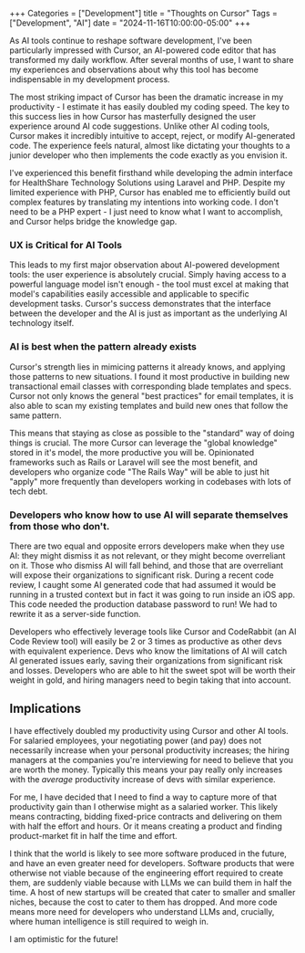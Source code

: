+++
Categories = ["Development"]
title = "Thoughts on Cursor"
Tags = ["Development", "AI"]
date = "2024-11-16T10:00:00-05:00"
+++

As AI tools continue to reshape software development, I've been particularly impressed with Cursor, an AI-powered code editor that has transformed my daily workflow. After several months of use, I want to share my experiences and observations about why this tool has become indispensable in my development process.

The most striking impact of Cursor has been the dramatic increase in my productivity - I estimate it has easily doubled my coding speed. The key to this success lies in how Cursor has masterfully designed the user experience around AI code suggestions. Unlike other AI coding tools, Cursor makes it incredibly intuitive to accept, reject, or modify AI-generated code. The experience feels natural, almost like dictating your thoughts to a junior developer who then implements the code exactly as you envision it.

I've experienced this benefit firsthand while developing the admin interface for HealthShare Technology Solutions using Laravel and PHP. Despite my limited experience with PHP, Cursor has enabled me to efficiently build out complex features by translating my intentions into working code. I don't need to be a PHP expert - I just need to know what I want to accomplish, and Cursor helps bridge the knowledge gap.

### UX is Critical for AI Tools

This leads to my first major observation about AI-powered development tools: the user experience is absolutely crucial. Simply having access to a powerful language model isn't enough - the tool must excel at making that model's capabilities easily accessible and applicable to specific development tasks. Cursor's success demonstrates that the interface between the developer and the AI is just as important as the underlying AI technology itself.

### AI is best when the pattern already exists

Cursor's strength lies in mimicing patterns it already knows, and applying those patterns to new situations.  I found it
most productive in building new transactional email classes with corresponding blade templates and specs.  Cursor not only
knows the general "best practices" for email templates, it is also able to scan my existing templates and build new ones
that follow the same pattern.

This means that staying as close as possible to the "standard" way of doing things is crucial.  The more Cursor can leverage
the "global knowledge" stored in it's model, the more productive you will be.  Opinionated frameworks such as Rails or
Laravel will see the most benefit, and developers who organize code "The Rails Way" will be able to just hit "apply"
more frequently than developers working in codebases with lots of tech debt.

### Developers who know how to use AI will separate themselves from those who don't.

There are two equal and opposite errors developers make when they use AI: they might dismiss it as not relevant, or they
might become overreliant on it.  Those who dismiss AI will fall behind, and those that are overreliant will expose their
organizations to significant risk.  During a recent code review, I caught some AI generated code that had assumed it would
be running in a trusted context but in fact it was going to run inside an iOS app.  This code needed the production
database password to run!  We had to rewrite it as a server-side function.

Developers who effectively leverage tools like Cursor and CodeRabbit (an AI Code Review tool) will easily be 2 or 3 times
as productive as other devs with equivalent experience.  Devs who know the limitations of AI will catch AI generated issues
early, saving their organizations from significant risk and losses.  Developers who are able to hit the sweet spot will
be worth their weight in gold, and hiring managers need to begin taking that into account.

## Implications

I have effectively doubled my productivity using Cursor and other AI tools.  For salaried employees, your
negotiating power (and pay) does not necessarily increase when your personal productivity increases; the hiring managers
at the companies you're interviewing for need to believe that you are worth the money.  Typically this means your pay
really only increases with the *average* productivity increase of devs with similar experience.  

For me, I have decided that I need to find a way to capture more of that productivity gain than I otherwise might as a 
salaried worker.  This likely means contracting, bidding fixed-price contracts and delivering on them with half the
effort and hours.  Or it means creating a product and finding product-market fit in half the time and effort.

I think that the world is likely to see more software produced in the future, and have an even greater need for developers.
Software products that were otherwise not viable because of the engineering effort required to create them, are suddenly
viable because with LLMs we can build them in half the time.  A host of new startups will be created that cater to
smaller and smaller niches, because the cost to cater to them has dropped.  And more code means more need for developers
who understand LLMs and, crucially, where human intelligence is still required to weigh in.

I am optimistic for the future!
